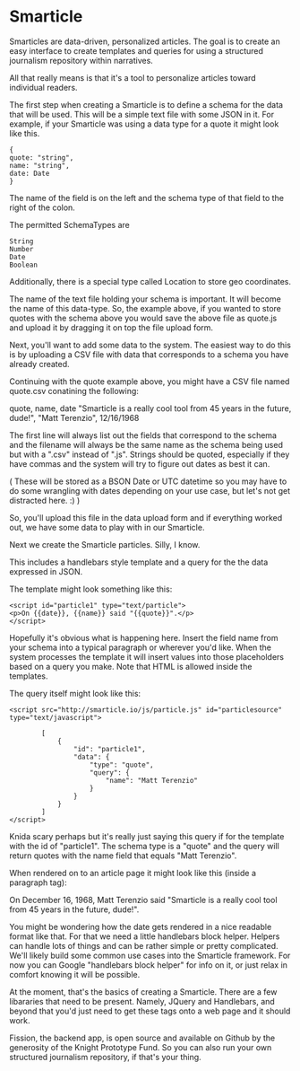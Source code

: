 Smarticle
==========


Smarticles are data-driven, personalized articles. The goal is to create an easy interface to create templates and queries for using a structured journalism repository within narratives.

All that really means is that it's a tool to personalize articles toward individual readers.

The first step when creating a Smarticle is to define a schema for the data that will be used. This will be a simple text file with some JSON in it. For example, if your Smarticle was using a data type for a quote it might look like this.
```
{
quote: "string",
name: "string",
date: Date
}
```
The name of the field is on the left and the schema type of that field to the right of the colon. 

The permitted SchemaTypes are

    String
    Number
    Date
    Boolean

Additionally, there is a special type called Location to store geo coordinates.

The name of the text file holding your schema is important. It will become the name of this data-type. So, the example above, if you wanted to store quotes with the schema above you would save the above file as quote.js and upload it by dragging it on top the file upload form.

Next, you'll want to add some data to the system. The easiest way to do this is by uploading a CSV file with data that corresponds to a schema you have already created.

Continuing with the quote example above, you might have a CSV file named quote.csv conatining the following:

quote, name, date
"Smarticle is a really cool tool from 45 years in the future, dude!", "Matt Terenzio", 12/16/1968


The first line will always list out the fields that correspond to the schema and the filename will always be the same name as the schema being used but with a ".csv" instead of ".js". Strings should be quoted, especially if they have commas and the system will try to figure out dates as best it can. 

( These will be stored as a BSON Date or UTC datetime so you may have to do some wrangling with dates depending on your use case, but let's not get distracted here. :) )

So, you'll upload this file in the data upload form and if everything worked out, we have some data to play with in our Smarticle.

Next we create the Smarticle particles. Silly, I know.

This includes a handlebars style template and a query for the the data expressed in JSON.

The template might look something like this:
```
<script id="particle1" type="text/particle">
<p>On {{date}}, {{name}} said "{{quote}}".</p>
</script>
```
Hopefully it's obvious what is happening here. Insert the field name from your schema into a typical paragraph or wherever you'd like. When the system processes the template it will insert values into those placeholders based on a query you make. Note that HTML is allowed inside the templates.

The query itself might look like this:
```
<script src="http://smarticle.io/js/particle.js" id="particlesource" type="text/javascript">

		[
			{
			    "id": "particle1",
			    "data": {
			        "type": "quote",
			        "query": {
			            "name": "Matt Terenzio"
			        }
			    }
			}
		]
</script>
```
Knida scary perhaps but it's really just saying this query if for the template with the id of "particle1". The schema type is a "quote" and the query will return quotes with the name field that equals "Matt Terenzio".

When rendered on to an article page it might look like this (inside a paragraph tag):

On December 16, 1968, Matt Terenzio said "Smarticle is a really cool tool from 45 years in the future, dude!".

You might be wondering how the date gets rendered in a nice readable format like that. For that we need a little handlebars block helper. Helpers can handle lots of things and can be rather simple or pretty complicated. We'll likely build some common use cases into the Smarticle framework. For now you can Google "handlebars block helper" for info on it, or just relax in comfort knowing it will be possible.


At the moment, that's the basics of creating a Smarticle. There are a few libararies that need to be present. Namely, JQuery and Handlebars, and beyond that you'd just need to get these tags onto a web page and it should work.

Fission, the backend app, is open source and available on Github by the generosity of the Knight Prototype Fund. So you can also run your own structured journalism repository, if that's your thing.
